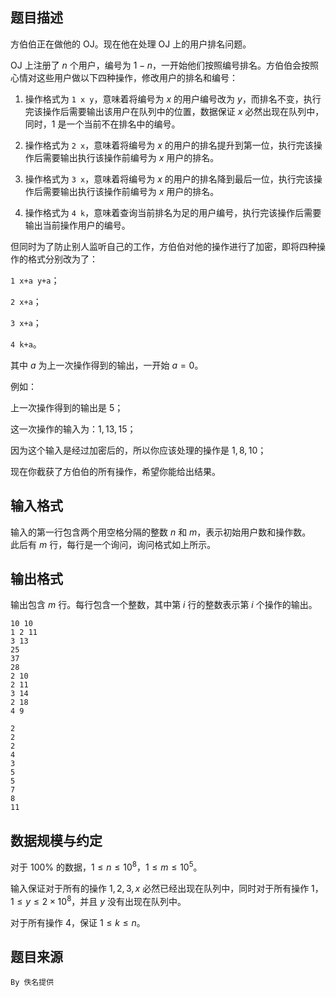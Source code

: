 ## 题目描述

方伯伯正在做他的 OJ。现在他在处理 OJ 上的用户排名问题。

OJ 上注册了 $n$ 个用户，编号为 $1-n$，一开始他们按照编号排名。方伯伯会按照心情对这些用户做以下四种操作，修改用户的排名和编号：

1. 操作格式为 `1 x y`，意味着将编号为 $x$ 的用户编号改为 $y$，而排名不变，执行完该操作后需要输出该用户在队列中的位置，数据保证 $x$ 必然出现在队列中，同时，$1$ 是一个当前不在排名中的编号。

2. 操作格式为 `2 x`，意味着将编号为 $x$ 的用户的排名提升到第一位，执行完该操作后需要输出执行该操作前编号为 $x$ 用户的排名。

3. 操作格式为 `3 x`，意味着将编号为 $x$ 的用户的排名降到最后一位，执行完该操作后需要输出执行该操作前编号为 $x$ 用户的排名。

4. 操作格式为 `4 k`，意味着查询当前排名为足的用户编号，执行完该操作后需要输出当前操作用户的编号。

但同时为了防止别人监听自己的工作，方伯伯对他的操作进行了加密，即将四种操作的格式分别改为了：

`1 x+a y+a`；

`2 x+a`；

`3 x+a`；

`4 k+a`。

其中 $a$ 为上一次操作得到的输出，一开始 $a=0$。

例如：

上一次操作得到的输出是 $5$；

这一次操作的输入为：$1,13,15$；

因为这个输入是经过加密后的，所以你应该处理的操作是 $1,8,10$；

现在你截获了方伯伯的所有操作，希望你能给出结果。

## 输入格式

输入的第一行包含两个用空格分隔的整数 $n$ 和 $m$，表示初始用户数和操作数。  
此后有 $m$ 行，每行是一个询问，询问格式如上所示。


## 输出格式

输出包含 $m$ 行。每行包含一个整数，其中第 $i$ 行的整数表示第 $i$ 个操作的输出。



```input1
10 10
1 2 11
3 13
25
37
28
2 10
2 11
3 14
2 18
4 9
```

```output1
2
2
2
4
3
5
5
7
8
11
```


## 数据规模与约定

对于 $100\%$ 的数据，$1 \le n \le 10^8$，$1 \le m \le 10^5$。

输入保证对于所有的操作 $1,2,3,x$ 必然已经出现在队列中，同时对于所有操作 $1$，$1 \le y \le 2 \times 10^8$，并且 $y$ 没有出现在队列中。

对于所有操作 $4$，保证 $1 \le k \le n$。

## 题目来源

`By 佚名提供`

